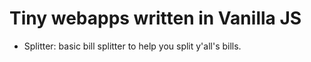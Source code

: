 # Tiny webapps written in Vanilla JS
- Splitter: basic bill splitter to help you split y'all's bills.
